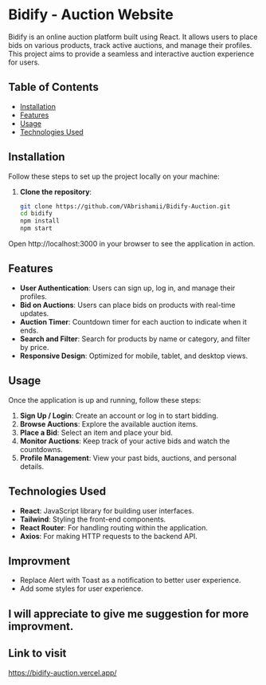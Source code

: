 # Bidify - Auction Website

Bidify is an online auction platform built using React. It allows users to place bids on various products, track active auctions, and manage their profiles. This project aims to provide a seamless and interactive auction experience for users.

## Table of Contents

- [Installation](#installation)
- [Features](#features)
- [Usage](#usage)
- [Technologies Used](#technologies-used)

## Installation

Follow these steps to set up the project locally on your machine:

1. **Clone the repository**:
   ```bash
   git clone https://github.com/VAbrishamii/Bidify-Auction.git
   cd bidify
   npm install
   npm start
   ```

Open http://localhost:3000 in your browser to see the application in action.

## Features

- **User Authentication**: Users can sign up, log in, and manage their profiles.
- **Bid on Auctions**: Users can place bids on products with real-time updates.
- **Auction Timer**: Countdown timer for each auction to indicate when it ends.
- **Search and Filter**: Search for products by name or category, and filter by price.
- **Responsive Design**: Optimized for mobile, tablet, and desktop views.

## Usage

Once the application is up and running, follow these steps:

1. **Sign Up / Login**: Create an account or log in to start bidding.
2. **Browse Auctions**: Explore the available auction items.
3. **Place a Bid**: Select an item and place your bid.
4. **Monitor Auctions**: Keep track of your active bids and watch the countdowns.
5. **Profile Management**: View your past bids, auctions, and personal details.

## Technologies Used

- **React**: JavaScript library for building user interfaces.
- **Tailwind**: Styling the front-end components.
- **React Router**: For handling routing within the application.
- **Axios**: For making HTTP requests to the backend API.

## Improvment

- Replace Alert with Toast as a notification to better user experience.
- Add some styles for user experience.

## I will appreciate to give me suggestion for more improvment.

## Link to visit

https://bidify-auction.vercel.app/
